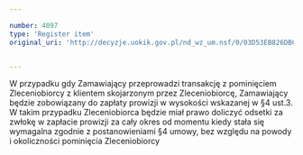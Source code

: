 ```yaml
---

number: 4897
type: 'Register item'
original_uri: 'http://decyzje.uokik.gov.pl/nd_wz_um.nsf/0/03D53EB826DBC3FCC1257B8A003C7AB3?OpenDocument'


---
```


W przypadku gdy Zamawiający przeprowadzi transakcję z pominięciem Zleceniobiorcy z klientem skojarzonym przez Zleceniobiorcę, Zamawiający będzie zobowiązany do zapłaty prowizji w wysokości wskazanej w §4 ust.3. W takim przypadku Zleceniobiorca będzie miał prawo doliczyć odsetki za zwłokę w zapłacie prowizji za cały okres od momentu kiedy stała się wymagalna zgodnie z postanowieniami §4 umowy, bez względu na powody i okoliczności pominięcia Zleceniobiorcy
